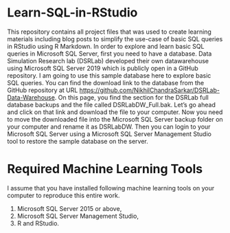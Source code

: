 # Learn-SQL-in-RStudio
This repository contains all project files that was used to create learning materials including blog posts to simplify the use-case of basic SQL queries in RStudio using R Markdown. In order to explore and learn basic SQL queries in Microsoft SQL Server, first you need to have a database. Data Simulation Research lab (DSRLab) developed their own datawarehouse using Microsoft SQL Server 2019 which is publicly open in a GitHub repository. I am going to use this sample database here to explore basic SQL queries. You can find the download link to the database from the GitHub repository at URL https://github.com/NikhilChandraSarkar/DSRLab-Data-Warehouse. On this page, you find the section for the DSRLab full database backups and the file called DSRLabDW_Full.bak. Let’s go ahead and click on that link and download the file to your computer. Now you need to move the downloaded file into the Microsoft SQL Server backup folder on your computer and rename it as DSRLabDW. Then you can login to your Microsoft SQL Server using a Microsoft SQL Server Management Studio tool to restore the sample database on the server.
# Required Machine Learning Tools
I assume that you have installed following machine learning tools on your computer to reproduce this entire work.

1) Microsoft SQL Server 2015 or above,
2) Microsoft SQL Server Management Studio,
3) R and RStudio.

